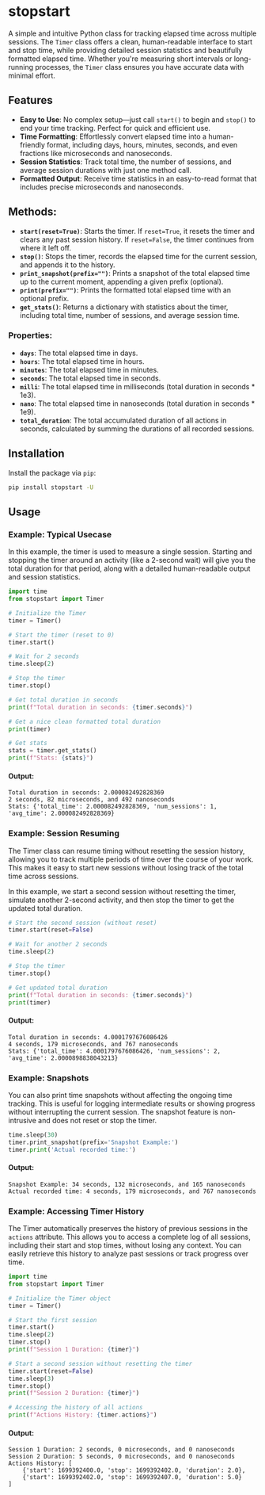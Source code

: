 # stopstart

A simple and intuitive Python class for tracking elapsed time across multiple sessions. The `Timer` class offers a clean, human-readable interface to start and stop time, while providing detailed session statistics and beautifully formatted elapsed time. Whether you're measuring short intervals or long-running processes, the `Timer` class ensures you have accurate data with minimal effort.

## Features

- **Easy to Use**: No complex setup—just call `start()` to begin and `stop()` to end your time tracking. Perfect for quick and efficient use.
- **Time Formatting**: Effortlessly convert elapsed time into a human-friendly format, including days, hours, minutes, seconds, and even fractions like microseconds and nanoseconds.
- **Session Statistics**: Track total time, the number of sessions, and average session durations with just one method call.
- **Formatted Output**: Receive time statistics in an easy-to-read format that includes precise microseconds and nanoseconds.


## Methods:
- **`start(reset=True)`**: Starts the timer. If `reset=True`, it resets the timer and clears any past session history. If `reset=False`, the timer continues from where it left off.
- **`stop()`**: Stops the timer, records the elapsed time for the current session, and appends it to the history.
- **`print_snapshot(prefix="")`**: Prints a snapshot of the total elapsed time up to the current moment, appending a given prefix (optional).
- **`print(prefix="")`**: Prints the formatted total elapsed time with an optional prefix.
- **`get_stats()`**: Returns a dictionary with statistics about the timer, including total time, number of sessions, and average session time.


### Properties:
- **`days`**: The total elapsed time in days.
- **`hours`**: The total elapsed time in hours.
- **`minutes`**: The total elapsed time in minutes.
- **`seconds`**: The total elapsed time in seconds.
- **`milli`**: The total elapsed time in milliseconds (total duration in seconds * 1e3).
- **`nano`**: The total elapsed time in nanoseconds (total duration in seconds * 1e9).
- **`total_duration`**: The total accumulated duration of all actions in seconds, calculated by summing the durations of all recorded sessions.


## Installation

Install the package via `pip`:

```bash
pip install stopstart -U
```
## Usage
### Example: Typical Usecase
In this example, the timer is used to measure a single session. Starting and stopping the timer around an activity (like a 2-second wait) will give you the total duration for that period, along with a detailed human-readable output and session statistics.
```python
import time
from stopstart import Timer

# Initialize the Timer
timer = Timer()

# Start the timer (reset to 0)
timer.start()

# Wait for 2 seconds
time.sleep(2)

# Stop the timer
timer.stop()

# Get total duration in seconds
print(f"Total duration in seconds: {timer.seconds}")

# Get a nice clean formatted total duration
print(timer)

# Get stats
stats = timer.get_stats()
print(f"Stats: {stats}")
```
#### Output:
```
Total duration in seconds: 2.000082492828369  
2 seconds, 82 microseconds, and 492 nanoseconds  
Stats: {'total_time': 2.000082492828369, 'num_sessions': 1, 'avg_time': 2.000082492828369}
```
### Example: Session Resuming
The Timer class can resume timing without resetting the session history, allowing you to track multiple periods of time over the course of your work. This makes it easy to start new sessions without losing track of the total time across sessions.

In this example, we start a second session without resetting the timer, simulate another 2-second activity, and then stop the timer to get the updated total duration.
```python
# Start the second session (without reset)
timer.start(reset=False)

# Wait for another 2 seconds
time.sleep(2)

# Stop the timer
timer.stop()

# Get updated total duration
print(f"Total duration in seconds: {timer.seconds}")
print(timer)
```
#### Output:
```
Total duration in seconds: 4.0001797676086426
4 seconds, 179 microseconds, and 767 nanoseconds
Stats: {'total_time': 4.0001797676086426, 'num_sessions': 2, 'avg_time': 2.0000898838043213}
```
### Example: Snapshots
You can also print time snapshots without affecting the ongoing time tracking. This is useful for logging intermediate results or showing progress without interrupting the current session. The snapshot feature is non-intrusive and does not reset or stop the timer.
```python
time.sleep(30)
timer.print_snapshot(prefix='Snapshot Example:')
timer.print('Actual recorded time:')
```
#### Output:

```
Snapshot Example: 34 seconds, 132 microseconds, and 165 nanoseconds
Actual recorded time: 4 seconds, 179 microseconds, and 767 nanoseconds
```

### Example: Accessing Timer History
The Timer automatically preserves the history of previous sessions in the `actions` attribute. This allows you to access a complete log of all sessions, including their start and stop times, without losing any context. You can easily retrieve this history to analyze past sessions or track progress over time.
```python
import time
from stopstart import Timer

# Initialize the Timer object
timer = Timer()

# Start the first session
timer.start()
time.sleep(2)
timer.stop()
print(f"Session 1 Duration: {timer}")

# Start a second session without resetting the timer
timer.start(reset=False)
time.sleep(3)
timer.stop()
print(f"Session 2 Duration: {timer}")

# Accessing the history of all actions
print(f"Actions History: {timer.actions}")
```
#### Output:

```
Session 1 Duration: 2 seconds, 0 microseconds, and 0 nanoseconds  
Session 2 Duration: 5 seconds, 0 microseconds, and 0 nanoseconds  
Actions History: [
    {'start': 1699392400.0, 'stop': 1699392402.0, 'duration': 2.0}, 
    {'start': 1699392402.0, 'stop': 1699392407.0, 'duration': 5.0}
]
```
